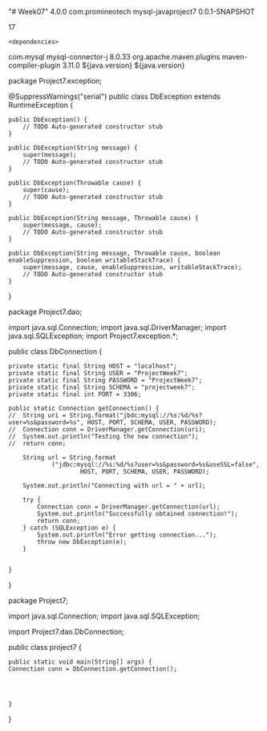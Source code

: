 "# Week07" 
<project xmlns="http://maven.apache.org/POM/4.0.0" xmlns:xsi="http://www.w3.org/2001/XMLSchema-instance" xsi:schemaLocation="http://maven.apache.org/POM/4.0.0 https://maven.apache.org/xsd/maven-4.0.0.xsd">
  <modelVersion>4.0.0</modelVersion>
  <groupId>com.promineotech</groupId>
  <artifactId>mysql-javaproject7</artifactId>
  <version>0.0.1-SNAPSHOT</version>
  
  <properties>
	  <java.version>17</java.version>
	  </properties>
  
    <dependencies>

  <dependency>
    <groupId>com.mysql</groupId>
    <artifactId>mysql-connector-j</artifactId>
    <version>8.0.33</version>
</dependency>
</dependencies>

<build>
    <pluginManagement>
      <plugins>
        <plugin>
          <groupId>org.apache.maven.plugins</groupId>
          <artifactId>maven-compiler-plugin</artifactId>
          <version>3.11.0</version>
          <configuration> 
			<source>${java.version}</source>
			<target>${java.version}</target>    
          </configuration>
        </plugin>
      </plugins>
    </pluginManagement>
  </build>

</project>


package Project7.exception;

@SuppressWarnings("serial")
public class DbException extends RuntimeException {

	public DbException() {
		// TODO Auto-generated constructor stub
	}

	public DbException(String message) {
		super(message);
		// TODO Auto-generated constructor stub
	}

	public DbException(Throwable cause) {
		super(cause);
		// TODO Auto-generated constructor stub
	}

	public DbException(String message, Throwable cause) {
		super(message, cause);
		// TODO Auto-generated constructor stub
	}

	public DbException(String message, Throwable cause, boolean enableSuppression, boolean writableStackTrace) {
		super(message, cause, enableSuppression, writableStackTrace);
		// TODO Auto-generated constructor stub
	}

}

package Project7.dao;

import java.sql.Connection;
import java.sql.DriverManager;
import java.sql.SQLException;
import Project7.exception.*;

public class DbConnection {
	
	private static final String HOST = "localhost";
	private static final String USER = "ProjectWeek7";
	private static final String PASSWORD = "ProjectWeek7";
	private static final String SCHEMA = "projectweek7";
	private static final int PORT = 3306;
	
	public static Connection getConnection() {
	//	String uri = String.format("jbdc:mysql://%s:%d/%s?user=%s&password=%s", HOST, PORT, SCHEMA, USER, PASSWORD);
	//	Connection conn = DriverManager.getConnection(uri);
	//	System.out.println("Testing the new connection");
	//	return conn;
		
		String url = String.format
				("jdbc:mysql://%s:%d/%s?user=%s&password=%s&useSSL=false", 
						HOST, PORT, SCHEMA, USER, PASSWORD);
		
		System.out.println("Connecting with url = " + url);
		
		try {
			Connection conn = DriverManager.getConnection(url);
			System.out.println("Successfully obtained connection!");
			return conn;
		} catch (SQLException e) {
			System.out.println("Error getting connection...");
			throw new DbException(e);
		}
		
		
	}
	
	

}


package Project7;

import java.sql.Connection;
import java.sql.SQLException;

import Project7.dao.DbConnection;

public class project7 {

	public static void main(String[] args) {
	Connection conn = DbConnection.getConnection();
	
		
		

	}

}



